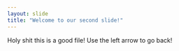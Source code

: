 ```yaml
---
layout: slide
title: "Welcome to our second slide!"
---
```

Holy shit this is a good file!
Use the left arrow to go back!

